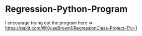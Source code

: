 # Regression-Python-Program

 I encourage trying out the program here => https://replit.com/@KyleeBrown1/RegressionClass-Project-1?v=1